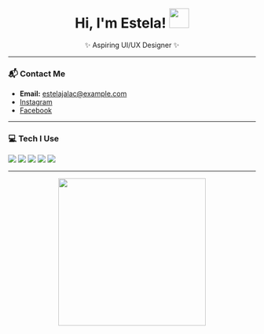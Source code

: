 <h1 align="center">
  Hi, I'm Estela! <img src="https://raw.githubusercontent.com/MartinHeinz/MartinHeinz/master/wave.gif" width="40px">
</h1>

<p align="center">✨ Aspiring UI/UX Designer ✨</p>

---

### 📬 Contact Me
- **Email:** estelajalac@example.com  
- [Instagram](https://www.instagram.com/nutellaoverload?igsh=aWJxbjBzeWRyMGs2)  
- [Facebook](https://www.facebook.com/estela.mae.jalac.2024)  

---

### 💻 Tech I Use
<p>
  <img src="https://img.shields.io/badge/-Laravel-FF2D20?style=for-the-badge&logo=laravel&logoColor=white" />
  <img src="https://img.shields.io/badge/-Figma-F24E1E?style=for-the-badge&logo=figma&logoColor=white" />
  <img src="https://img.shields.io/badge/-CSS3-1572B6?style=for-the-badge&logo=css3&logoColor=white" />
  <img src="https://img.shields.io/badge/-HTML5-E34F26?style=for-the-badge&logo=html5&logoColor=white" />
  <img src="https://img.shields.io/badge/-PHP-777BB4?style=for-the-badge&logo=php&logoColor=white" />
</p>

---

<p align="center">
  <img src="https://media.giphy.com/media/v1.Y2lkPTc5MGI3NjExMzFmN3U4d3l4ZmI5b2w2eXh5a2lvbHk4cXZ3bGx3YmhrOTl4aGh5ZCZlcD12MV9naWZzX3NlYXJjaCZjdD1n/qgQUggAC3Pfv687qPC/giphy.gif" width="300px" />
</p>
